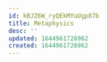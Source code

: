```yaml
---
id: kBJZ6W_ryQEkMYuUgp87b
title: Metaphysics
desc: ''
updated: 1644961726962
created: 1644961726962
---
```


